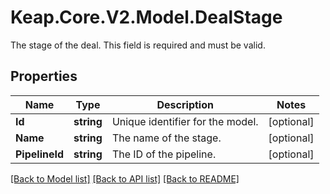 # Keap.Core.V2.Model.DealStage
The stage of the deal. This field is required and must be valid.

## Properties

Name | Type | Description | Notes
------------ | ------------- | ------------- | -------------
**Id** | **string** | Unique identifier for the model. | [optional] 
**Name** | **string** | The name of the stage. | [optional] 
**PipelineId** | **string** | The ID of the pipeline. | [optional] 

[[Back to Model list]](../README.md#documentation-for-models) [[Back to API list]](../README.md#documentation-for-api-endpoints) [[Back to README]](../README.md)

